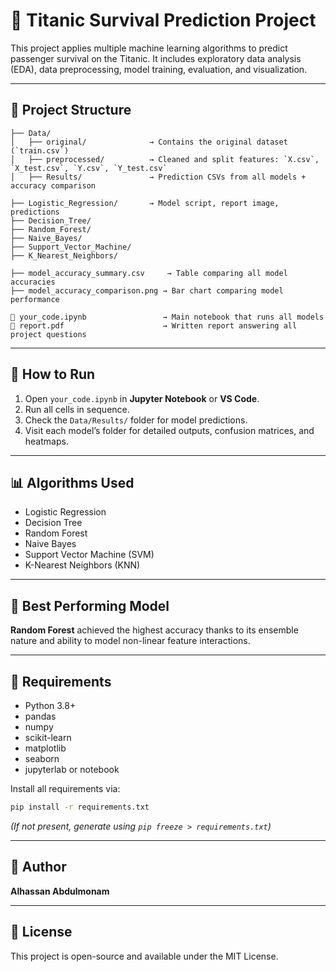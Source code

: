 # 🚢 Titanic Survival Prediction Project

This project applies multiple machine learning algorithms to predict passenger survival on the Titanic. It includes exploratory data analysis (EDA), data preprocessing, model training, evaluation, and visualization.

---

## 📁 Project Structure

```
├── Data/
│   ├── original/              → Contains the original dataset (`train.csv`)
│   ├── preprocessed/          → Cleaned and split features: `X.csv`, `X_test.csv`, `Y.csv`, `Y_test.csv`
│   ├── Results/               → Prediction CSVs from all models + accuracy comparison

├── Logistic_Regression/       → Model script, report image, predictions
├── Decision_Tree/
├── Random_Forest/
├── Naive_Bayes/
├── Support_Vector_Machine/
├── K_Nearest_Neighbors/

├── model_accuracy_summary.csv     → Table comparing all model accuracies
├── model_accuracy_comparison.png → Bar chart comparing model performance

📄 your_code.ipynb                 → Main notebook that runs all models
📄 report.pdf                      → Written report answering all project questions
```

---

## 🧪 How to Run

1. Open `your_code.ipynb` in **Jupyter Notebook** or **VS Code**.
2. Run all cells in sequence.
3. Check the `Data/Results/` folder for model predictions.
4. Visit each model’s folder for detailed outputs, confusion matrices, and heatmaps.

---

## 📊 Algorithms Used

- Logistic Regression  
- Decision Tree  
- Random Forest  
- Naive Bayes  
- Support Vector Machine (SVM)  
- K-Nearest Neighbors (KNN)  

---

## 🥇 Best Performing Model

**Random Forest** achieved the highest accuracy thanks to its ensemble nature and ability to model non-linear feature interactions.

---

## 📌 Requirements

- Python 3.8+
- pandas
- numpy
- scikit-learn
- matplotlib
- seaborn
- jupyterlab or notebook

Install all requirements via:

```bash
pip install -r requirements.txt
```

*(If not present, generate using `pip freeze > requirements.txt`)*

---

## 👤 Author

**Alhassan Abdulmonam**

---

## 📄 License

This project is open-source and available under the MIT License.
